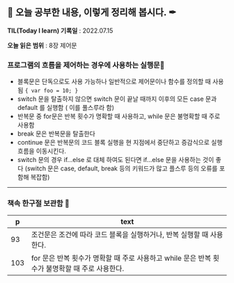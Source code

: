 ## 📕 오늘 공부한 내용, 이렇게 정리해 봅시다. ✒

**TIL(Today I learn) 기록일** : 2022.07.15

**오늘 읽은 범위** : 8장 제어문

### 프로그램의 흐름을 제어하는 경우에 사용하는 실행문📑

+ 블록문은 단독으로도 사용 가능하나 일반적으로 제어문이나 함수를 정의할 때 사용됨 `{ var foo = 10; }`
+ switch 문을 탈출하지 않으면 switch 문이 끝날 때까지 이후의 모든 case 문과 default 를 실행함 ( 이를 풀스루라 함)
+ 반복문 중 for문은 반복 횟수가 명확할 때 사용하고, while 문은 불명확할 때 주로 사용함
+ break 문은 반복문을 탈출한다
+ continue 문은 반복문의 코드 블록 실행을 현 지점에서 중단하고 증감식으로 실행 흐름을 이동시킨다.
+ switch 문의 경우 if...else 로 대체 하여도 된다면 if...else 문을 사용하는 것이 좋다 (switch 문은 case, default, break 등의 키워드가 많고 플스루 등의 오류를 포함해 복잡함)
---

### 책속 한구절 보관함 📖

| p    | text                                           |
| ---- | ---------------------------------------------- |
| 93  | 조건문은 조건에 따라 코드 블록을 실행하거나, 반복 실행할 때 사용한다.               |
| 103  | for 문은 반복 횟수가 명확할 때 주로 사용하고 while 문은 반복 횟수가 불명확할 때 주로 사용한다. |


